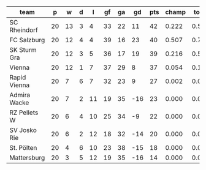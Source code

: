 |     team     | p  | w  | d | l  | gf | ga | gd  | pts | champ | top2  | top3  | top4  |  5-7  | bot4  | bot3  | bot2  |
|--------------|----|----|---|----|----|----|-----|-----|-------|-------|-------|-------|-------|-------|-------|-------|
| SC Rheindorf | 20 | 13 | 3 |  4 | 33 | 22 |  11 |  42 | 0.222 | 0.508 | 0.799 | 0.975 | 0.026 | 0.000 | 0.000 | 0.000|
| FC Salzburg  | 20 | 12 | 4 |  4 | 39 | 16 |  23 |  40 | 0.507 | 0.775 | 0.933 | 0.993 | 0.007 | 0.000 | 0.000 | 0.000|
| SK Sturm Gra | 20 | 12 | 3 |  5 | 36 | 17 |  19 |  39 | 0.216 | 0.522 | 0.816 | 0.976 | 0.024 | 0.000 | 0.000 | 0.000|
| Vienna       | 20 | 12 | 1 |  7 | 37 | 29 |   8 |  37 | 0.054 | 0.183 | 0.406 | 0.861 | 0.139 | 0.001 | 0.000 | 0.000|
| Rapid Vienna | 20 |  7 | 6 |  7 | 32 | 23 |   9 |  27 | 0.002 | 0.012 | 0.045 | 0.189 | 0.803 | 0.033 | 0.007 | 0.001|
| Admira Wacke | 20 |  7 | 2 | 11 | 19 | 35 | -16 |  23 | 0.000 | 0.000 | 0.000 | 0.001 | 0.588 | 0.709 | 0.411 | 0.179|
| RZ Pellets W | 20 |  6 | 4 | 10 | 25 | 34 |  -9 |  22 | 0.000 | 0.000 | 0.001 | 0.005 | 0.748 | 0.504 | 0.247 | 0.093|
| SV Josko Rie | 20 |  6 | 2 | 12 | 18 | 32 | -14 |  20 | 0.000 | 0.000 | 0.000 | 0.000 | 0.414 | 0.830 | 0.586 | 0.317|
| St. Pölten   | 20 |  4 | 6 | 10 | 23 | 38 | -15 |  18 | 0.000 | 0.000 | 0.000 | 0.000 | 0.186 | 0.941 | 0.814 | 0.595|
| Mattersburg  | 20 |  3 | 5 | 12 | 19 | 35 | -16 |  14 | 0.000 | 0.000 | 0.000 | 0.000 | 0.066 | 0.983 | 0.934 | 0.814|
